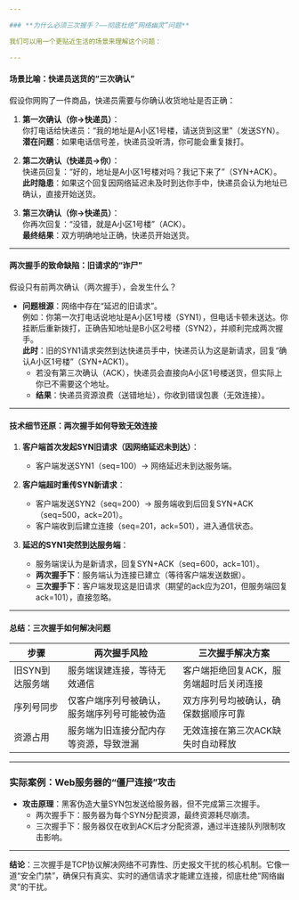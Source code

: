 ```yaml
---

### **为什么必须三次握手？——彻底杜绝“网络幽灵”问题**

我们可以用一个更贴近生活的场景来理解这个问题：

---
```


#### **场景比喻：快递员送货的“三次确认”**

假设你网购了一件商品，快递员需要与你确认收货地址是否正确：

1. **第一次确认（你→快递员）**：  
   你打电话给快递员：“我的地址是A小区1号楼，请送货到这里”（发送SYN）。  
   **潜在问题**：如果电话信号差，快递员没听清，你可能会重复拨打。

2. **第二次确认（快递员→你）**：  
   快递员回复：“好的，地址是A小区1号楼对吗？我记下来了”（SYN+ACK）。  
   **此时隐患**：如果这个回复因网络延迟未及时到达你手中，快递员会认为地址已确认，直接开始送货。

3. **第三次确认（你→快递员）**：  
   你再次回复：“没错，就是A小区1号楼”（ACK）。  
   **最终结果**：双方明确地址正确，快递员开始送货。

---

#### **两次握手的致命缺陷：旧请求的“诈尸”**

假设只有前两次确认（两次握手），会发生什么？  
- **问题根源**：网络中存在“延迟的旧请求”。  
  例如：你第一次打电话说地址是A小区1号楼（SYN1），但电话卡顿未送达。你挂断后重新拨打，正确告知地址是B小区2号楼（SYN2），并顺利完成两次握手。  
  **此时**：旧的SYN1请求突然到达快递员手中，快递员认为这是新请求，回复“确认A小区1号楼”（SYN+ACK1）。  
  - 若没有第三次确认（ACK），快递员会直接向A小区1号楼送货，但实际上你已不需要这个地址。  
  - **结果**：快递员资源浪费（送错地址），你收到错误包裹（无效连接）。

---

#### **技术细节还原：两次握手如何导致无效连接**

1. **客户端首次发起SYN旧请求（因网络延迟未到达）**：  
   - 客户端发送SYN1（seq=100）→ 网络延迟未到达服务端。

2. **客户端超时重传SYN新请求**：  
   - 客户端发送SYN2（seq=200）→ 服务端收到后回复SYN+ACK（seq=500，ack=201）。  
   - 客户端收到后建立连接（seq=201，ack=501），进入通信状态。

3. **延迟的SYN1突然到达服务端**：  
   - 服务端误认为是新请求，回复SYN+ACK（seq=600，ack=101）。  
   - **两次握手下**：服务端认为连接已建立（等待客户端发送数据）。  
   - **三次握手下**：客户端发现这是旧请求（期望的ack应为201，但服务端回复ack=101），直接忽略。  

---

#### **总结：三次握手如何解决问题**

| **步骤**         | **两次握手风险**                                  | **三次握手解决方案**                          |
|------------------|-------------------------------------------------|---------------------------------------------|
| 旧SYN到达服务端   | 服务端误建连接，等待无效通信                     | 客户端拒绝回复ACK，服务端超时后关闭连接         |
| 序列号同步        | 仅客户端序列号被确认，服务端序列号可能被伪造       | 双方序列号均被确认，确保数据顺序可靠           |
| 资源占用          | 服务端为旧连接分配内存等资源，导致泄漏             | 无效连接在第三次ACK缺失时自动释放              |

---

### **实际案例：Web服务器的“僵尸连接”攻击**

- **攻击原理**：黑客伪造大量SYN包发送给服务器，但不完成第三次握手。  
  - 两次握手下：服务器为每个SYN分配资源，最终资源耗尽崩溃。  
  - 三次握手下：服务器仅在收到ACK后才分配资源，通过半连接队列限制攻击影响。  

---

**结论**：三次握手是TCP协议解决网络不可靠性、历史报文干扰的核心机制。它像一道“安全门禁”，确保只有真实、实时的通信请求才能建立连接，彻底杜绝“网络幽灵”的干扰。

